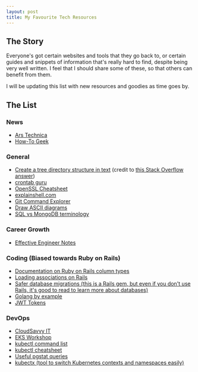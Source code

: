 ```yaml
---
layout: post
title: My Favourite Tech Resources
---
```


## The Story
Everyone's got certain websites and tools that they go back to, or certain guides and snippets of information that's really hard to find, despite being very well written. I feel that I should share some of these, so that others can benefit from them.

I will be updating this list with new resources and goodies as time goes by.

## The List
### News
- [Ars Technica](https://arstechnica.com/)
- [How-To Geek](https://www.howtogeek.com/)

### General
- [Create a tree directory structure in text](https://jsfiddle.net/WjAk9/7/) (credit to [this Stack Overflow answer](https://meta.stackexchange.com/a/147474))
- [crontab guru](https://crontab.guru/)
- [OpenSSL Cheatsheet](https://www.freecodecamp.org/news/openssl-command-cheatsheet-b441be1e8c4a/)
- [explainshell.com](https://explainshell.com/)
- [Git Command Explorer](https://gitexplorer.com/)
- [Draw ASCII diagrams](https://asciiflow.com/)
- [SQL vs MongoDB terminology](https://docs.mongodb.com/manual/reference/sql-comparison/)

### Career Growth
- [Effective Engineer Notes](https://gist.github.com/rondy/af1dee1d28c02e9a225ae55da2674a6f)

### Coding (Biased towards Ruby on Rails)
- [Documentation on Ruby on Rails column types](https://stackoverflow.com/questions/11889048/is-there-documentation-for-the-rails-column-types)
- [Loading associations on Rails](https://scoutapm.com/blog/activerecord-includes-vs-joins-vs-preload-vs-eager_load-when-and-where)
- [Safer database migrations (this is a Rails gem, but even if you don't use Rails, it's good to read to learn more about databases)](https://github.com/ankane/strong_migrations)
- [Golang by example](https://golangbyexample.com/)
- [JWT Tokens](https://hasura.io/blog/best-practices-of-using-jwt-with-graphql/)

### DevOps
- [CloudSavvy IT](https://www.cloudsavvyit.com/)
- [EKS Workshop](https://www.eksworkshop.com/)
- [kubectl command list](https://kubernetes.io/docs/reference/generated/kubectl/kubectl-commands)
- [kubectl cheatsheet](https://kubernetes.io/docs/reference/kubectl/cheatsheet/)
- [Useful pgstat queries](https://gist.github.com/anvk/475c22cbca1edc5ce94546c871460fdd)
- [kubectx (tool to switch Kubernetes contexts and namespaces easily)](https://github.com/ahmetb/kubectx)

